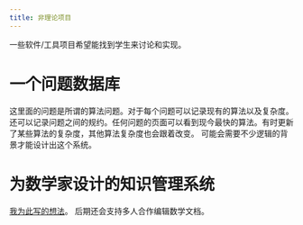 ```yaml
---
title: 非理论项目
---
```


一些软件/工具项目希望能找到学生来讨论和实现。

# 一个问题数据库

这里面的问题是所谓的算法问题。对于每个问题可以记录现有的算法以及复杂度。还可以记录问题之间的规约。任何问题的页面可以看到现今最快的算法。有时更新了某些算法的复杂度，其他算法复杂度也会跟着改变。
可能会需要不少逻辑的背景才能设计出这个系统。

# 为数学家设计的知识管理系统

[我为此写的想法](https://hackmd.io/LoFPSapEQhWjBfCFVfytVQ)。 后期还会支持多人合作编辑数学文档。